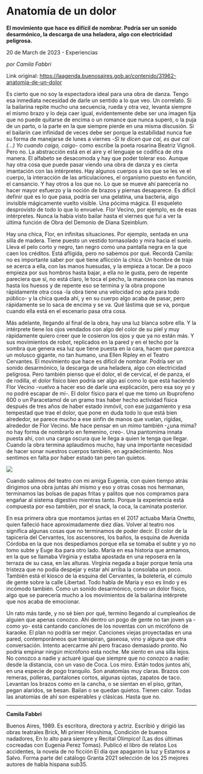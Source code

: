 # Anatomía de un dolor

**El movimiento que hace es difícil de nombrar. Podría ser un sonido desarmónico, la descarga de una heladera, algo con electricidad peligrosa.**

20 de March de 2023 - Experiencias

_por Camila Fabbri_

Link original: https://laagenda.buenosaires.gob.ar/contenido/31962-anatomia-de-un-dolor



Es cierto que no soy la espectadora ideal para una obra de danza. Tengo esa inmediata necesidad de darle un sentido a lo que veo. Un correlato. Si la bailarina repite mucho una secuencia, rueda y otra vez, levanta siempre el mismo brazo y lo deja caer igual, evidentemente debe ser una imagen fija que no puede quitarse de encima o un romance que nunca superó, o la puja de un parto, o la parte en la que siempre pierde en una misma discusión. Si el bailarín cae infinidad de veces debe ser porque la estabilidad nunca fue su forma de manejarse de lunes a viernes -*Si te dicen que caí, es que caí (...) Yo cuando caigo, caigo-* como escribe la poeta rosarina Beatriz Vignoli. Pero no. La abstracción está en el aire y el lenguaje se codifica de otra manera. El alfabeto se desacomoda y hay que poder tolerar eso. Aunque hay otra cosa que puede pasar viendo una obra de danza y es cierta imantación con las intérpretes. Hay algunos cuerpos a los que se les ve el cuerpo, la interacción de las articulaciones, el organismo puesto en función, el cansancio. Y hay otros a los que no. Lo que se mueve ahí parecería no hacer mayor esfuerzo y la noción de brazos y piernas desaparece. Es difícil definir qué es lo que pasa, podría ser una gelatina, una bacteria, algo invisible mágicamente vuelto visible. Una pócima mágica. El esqueleto desprovisto de todo lo que lo envuelve. Flor Vecino, por ejemplo, es de esas intérpretes. Nunca la había visto bailar hasta el viernes que fui a ver la última función de Obra del Demonio de Diana Szeinblum.




Hay una chica, Flor, en infinitas situaciones. Por ejemplo, sentada en una silla de madera. Tiene puesto un vestido tornasolado y mira hacia el suelo. Lleva el pelo corto y negro, tan negro como una pantalla negra en la que caen los créditos. Está afligida, pero no sabemos por qué. Recordá Camila: no es importante saber por qué tiene aflicción la chica. Un hombre de traje se acerca a ella, con las manos huesudas, y la empieza a tocar. De a poco empieza por sus hombros hasta bajar, a ella no le gusta, pero de repente pareciera que sí, no está claro, le toca el pecho, la manosea con las manos hasta los huesos y de repente eso se termina y la obra propone rápidamente otra cosa -la obra tiene una velocidad no apta para todo público- y la chica queda ahí, y en su cuerpo algo acaba de pasar, pero rápidamente se lo saca de encima y se va. Qué lástima que se va, porque cuando ella está en el escenario pasa otra cosa.




Más adelante, llegando al final de la obra, hay una luz blanca sobre ella. Y la intérprete tiene los ojos vendados con algo del color de su piel y muy rápidamente quiero creer que le cosieron los ojos y que ya no están más. Y sus movimientos de robot, replicados en la pared y en el techo por la sombra que genera esa luz que tiene puesta en la cara, hacen que parezca un molusco gigante, no tan humano, una Ellen Ripley en el Teatro Cervantes. El movimiento que hace es difícil de nombrar. Podría ser un sonido desarmónico, la descarga de una heladera, algo con electricidad peligrosa. Pero también pienso que el dolor, el de cervical, el de panza, el de rodilla, el dolor físico bien podría ser algo así como lo que está haciendo Flor Vecino -vuelvo a hacer eso de darle una explicación, pero esa soy yo y no podré escapar de mí-. El dolor físico para el que me tomo un Ibuprofeno 600 o un Paracetamol de un gramo tras haber hecho actividad física después de tres años de haber estado inmóvil, con ese juzgamiento y esa tempestad que trae el dolor, que pone en duda todo lo que está bien alrededor, se parece mucho a ese sinfín de manos que vuelan, rígidas, alrededor de Flor Vecino. Me hace pensar en un *mimo* también -¿una mima? no hay forma de nombrarlo en femenino, creo-. Una pantomima innata puesta ahí, con una carga oscura que le llega a quien le tenga que llegar. Cuando la obra termina aplaudimos mucho, hay una importante necesidad de hacer sonar nuestros cuerpos también, en agradecimiento. Nos sentimos en falta por haber estado tan pero tan quietos.




![](https://cdn.feater.me/files/images/1009191/66095a27-1caa-409c-9d01-62b05e1a2e00.jpeg)




Cuando salimos del teatro con mi amiga Eugenia, con quien tiempo atrás dirigimos una obra juntas ahí mismo y eso y otras cosas nos hermanan, terminamos las bolsas de papas fritas y palitos que nos compramos para engañar al sistema digestivo mientras tanto. Porque la experiencia está compuesta por eso también, por el snack, la coca, la caminata posterior.




En esa primera obra que montamos juntas en el 2017 actuaba María Onetto, quien falleció hace aproximadamente diez días. Volver al teatro nos significa algunas cosas que no terminamos de poder decir. El color de la tapicería del Cervantes, los ascensores, los baños, la esquina de Avenida Córdoba en la que nos despedíamos porque ella se tomaba el subte y yo no tomo subte y Euge iba para otro lado. María en esa historia que armamos, en la que se llamaba Virginia y estaba apostada en una reposera en la terraza de su casa, en las alturas. Virginia negada a bajar porque tenía una tristeza que no podía despejar y estar ahí arriba la consolaba un poco. También está el kiosco de la esquina del Cervantes, la boletería, el cúmulo de gente sobre la calle Libertad. Todo habla de María y eso es lindo y es incómodo también. Como un sonido desarmónico, como un dolor físico, algo que se parecería mucho a los movimientos de la bailarina intérprete que nos acaba de emocionar.




Un rato más tarde, y no sé bien por qué, termino llegando al cumpleaños de alguien que apenas conozco. Ahí dentro un pogo de gente no tan joven ya -como yo- está cantando canciones de los noventas con un micrófono de karaoke. El plan no podría ser mejor. Canciones viejas proyectadas en una pared, contemporáneos que transpiran, gaseosa, vino y alguna que otra conversación. Intento acercarme ahí pero fracaso demasiado pronto. No podría empinar ningún micrófono esta noche. Me siento en una silla lejos. No conozco a nadie y actuaré igual que siempre que no conozco a nadie: desde la distancia, con un vaso de Coca. Los miro. Están todos juntos ahí, en una especie de pogo tranquilo. Son anatomías muy claras. Brazos con remeras, polleras, pantalones cortos, algunas ojotas, zapatos de taco. Levantan los brazos como en la cancha, o se sientan en el piso, gritan, pegan alaridos, se besan. Bailan o se quedan quietos. Tienen calor. Todas las anatomías de ahí son esperables y clásicas. Hasta que no.




---




**Camila Fabbri**




Buenos Aires, 1989. Es escritora, directora y actriz. Escribió y dirigió las obras teatrales Brick, Mi primer Hiroshima, Condición de buenos nadadores, En lo alto para siempre y Recital Olímpico! (Las dos últimas cocreadas con Eugenia Perez Tomas). Publicó el libro de relatos Los accidentes, la novela de no ficción El día que apagaron la luz y Estamos a Salvo. Forma parte del catálogo Granta 2021 selección de los 25 mejores autores de habla hispana sub35.



